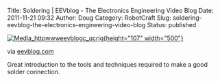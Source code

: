Title: Soldering | EEVblog - The Electronics Engineering Video Blog
Date: 2011-11-21 09:32
Author: Doug
Category: RobotCraft
Slug: soldering-eevblog-the-electronics-engineering-video-blog
Status: published

[![Media_httpwwweevblogc_qcrjg](http://getfile5.posterous.com/getfile/files.posterous.com/littleideas/DHHwycGlonejlsjulJrHIphtluwlovdjcwnzioDkkbwuplnsCelwoyzkIEtt/media_httpwwweevblogc_qcrjG.png.scaled500.png){height="107" width="500"}](http://getfile7.posterous.com/getfile/files.posterous.com/littleideas/DHHwycGlonejlsjulJrHIphtluwlovdjcwnzioDkkbwuplnsCelwoyzkIEtt/media_httpwwweevblogc_qcrjG.png.scaled1000.png)

via [eevblog.com](http://www.eevblog.com/tag/soldering/)

Great introduction to the tools and techniques required to make a good solder connection.
